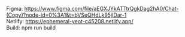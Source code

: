 Figma: https://www.figma.com/file/aEGXJYkATTtrQgkDag2hA0/Chat-(Copy)?node-id=0%3A1&t=bVSeQHdLk95jIDar-1  
Netlify: https://ephemeral-yeot-c45208.netlify.app/  
Build: npm run build
